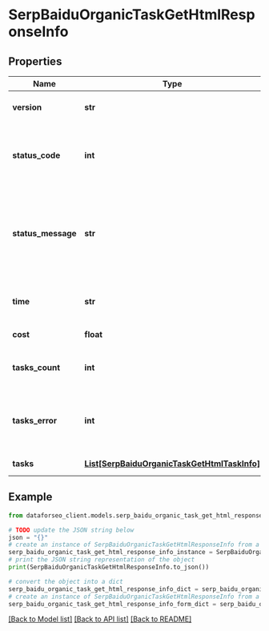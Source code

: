# SerpBaiduOrganicTaskGetHtmlResponseInfo


## Properties

Name | Type | Description | Notes
------------ | ------------- | ------------- | -------------
**version** | **str** | the current version of the API | [optional] 
**status_code** | **int** | general status code you can find the full list of the response codes here | [optional] 
**status_message** | **str** | general informational message you can find the full list of general informational messages here | [optional] 
**time** | **str** | total execution time, seconds | [optional] 
**cost** | **float** | total tasks cost, USD | [optional] 
**tasks_count** | **int** | the number of tasks in the tasks array | [optional] 
**tasks_error** | **int** | the number of tasks in the tasks array returned with an error | [optional] 
**tasks** | [**List[SerpBaiduOrganicTaskGetHtmlTaskInfo]**](SerpBaiduOrganicTaskGetHtmlTaskInfo.md) | array of tasks | [optional] 

## Example

```python
from dataforseo_client.models.serp_baidu_organic_task_get_html_response_info import SerpBaiduOrganicTaskGetHtmlResponseInfo

# TODO update the JSON string below
json = "{}"
# create an instance of SerpBaiduOrganicTaskGetHtmlResponseInfo from a JSON string
serp_baidu_organic_task_get_html_response_info_instance = SerpBaiduOrganicTaskGetHtmlResponseInfo.from_json(json)
# print the JSON string representation of the object
print(SerpBaiduOrganicTaskGetHtmlResponseInfo.to_json())

# convert the object into a dict
serp_baidu_organic_task_get_html_response_info_dict = serp_baidu_organic_task_get_html_response_info_instance.to_dict()
# create an instance of SerpBaiduOrganicTaskGetHtmlResponseInfo from a dict
serp_baidu_organic_task_get_html_response_info_form_dict = serp_baidu_organic_task_get_html_response_info.from_dict(serp_baidu_organic_task_get_html_response_info_dict)
```
[[Back to Model list]](../README.md#documentation-for-models) [[Back to API list]](../README.md#documentation-for-api-endpoints) [[Back to README]](../README.md)


